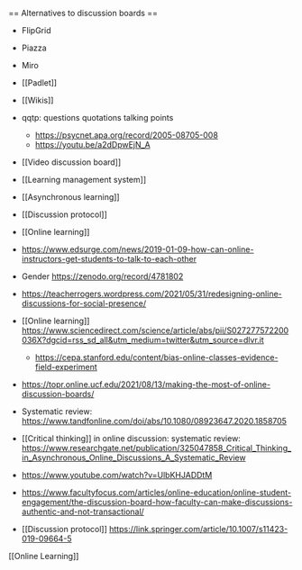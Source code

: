 == Alternatives to discussion boards ==

- FlipGrid
- Piazza
- Miro
- [[Padlet]]
- [[Wikis]]
- qqtp: questions quotations talking points
	-  https://psycnet.apa.org/record/2005-08705-008
	-  https://youtu.be/a2dDpwEjN_A

- [[Video discussion board]]
- [[Learning management system]]
- [[Asynchronous learning]]
- [[Discussion protocol]]
- [[Online learning]]

- https://www.edsurge.com/news/2019-01-09-how-can-online-instructors-get-students-to-talk-to-each-other

- Gender https://zenodo.org/record/4781802
- https://teacherrogers.wordpress.com/2021/05/31/redesigning-online-discussions-for-social-presence/

- [[Online learning]] https://www.sciencedirect.com/science/article/abs/pii/S027277572200036X?dgcid=rss_sd_all&utm_medium=twitter&utm_source=dlvr.it
	-  https://cepa.stanford.edu/content/bias-online-classes-evidence-field-experiment

- https://topr.online.ucf.edu/2021/08/13/making-the-most-of-online-discussion-boards/

- Systematic review: https://www.tandfonline.com/doi/abs/10.1080/08923647.2020.1858705
- [[Critical thinking]] in online discussion: systematic review: https://www.researchgate.net/publication/325047858_Critical_Thinking_in_Asynchronous_Online_Discussions_A_Systematic_Review

- https://www.youtube.com/watch?v=UlbKHJADDtM

- https://www.facultyfocus.com/articles/online-education/online-student-engagement/the-discussion-board-how-faculty-can-make-discussions-authentic-and-not-transactional/

- [[Discussion protocol]] https://link.springer.com/article/10.1007/s11423-019-09664-5

[[Online Learning]]
